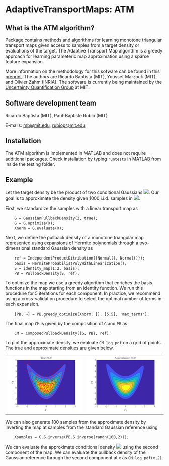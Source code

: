# AdaptiveTransportMaps: ATM 

## What is the ATM algorithm?

Package contains methods and algorithms for learning monotone triangular transport maps given access to samples from a target density or evaluations of the target. The Adaptive Transport Map algorithm is a greedy approach for learning parameteric map approximation using a sparse feature expansion.

More information on the methodology for this sofware can be found in this [preprint](https://arxiv.org/pdf/2009.10303.pdf). The authors are Ricardo Baptista (MIT), Youssef Marzouk (MIT), and Olivier Zahm (INRIA). The software is currently being maintained by the [Uncertainty Quantification Group](https://uqgroup.mit.edu) at MIT.

## Software development team

Ricardo Baptista (MIT), Paul-Baptiste Rubio (MIT)

E-mails: <rsb@mit.edu>, <rubiop@mit.edu>

## Installation

The ATM algorithm is implemented in MATLAB and does not require additional packages.
Check installation by typing `runtests` in MATLAB from inside the testing folder.

## Example

Let the target density be the product of two conditional Gaussians <img src="https://render.githubusercontent.com/render/math?math=\pi(x_1,x_2)=N(x_1,0,1)N(x_2,x_1^2,1)">. Our goal is to approximate the density given 1000 i.i.d. samples in <img src="https://render.githubusercontent.com/render/math?math=X\in\mathbb{R}^{1000 \times 2}">.

First, we standardize the samples with a linear transport map as
```
    G = GaussianPullbackDensity(2, true);
    G = G.optimize(X);
    Xnorm = G.evaluate(X);
```

Next, we define the pullback density of a monotone triangular map represented using expansions of Hermite polynomials through a two-dimensional standard Gaussian density as
```
    ref = IndependentProductDitribution({Normal(), Normal()});
    basis = HermiteProbabilistPolyWithLinearization();
    S = identity_map(1:2, basis);
    PB = PullbackDensity(S, ref);
```

To optimize the map we use a greedy algorithm that enriches the basis functions in the map starting from an identity function. We run this procedure for 5 iterations for each component. In practice, we recommend using a cross-validation procedure to select the optimal number of terms in each expansion.
```
    [PB, ~] = PB.greedy_optimize(Xnorm, [], [5,5], 'max_terms');
```

The final map `CM` is given by the composition of `G` and `PB` as
```
    CM = ComposedPullbackDensity({G, PB}, ref);
```

To plot the approximate density, we evaluate `CM.log_pdf` on a grid of points. The true and approximate densities are given below.

|  | |
| ----------- | ----------- |
| ![True banana PDF](examples/BananaFromSamples/JointApproximation/true_pdf.png) | ![Approximate banana PDF](examples/BananaFromSamples/JointApproximation/approx_pdf.png) |

We can also generate 100 samples from the approximate density by inverting the map at samples from the standard Gaussian reference using
```
    Xsamples = G.S.inverse(PB.S.inverse(randn(100,2)));
```

We can evaluate the approximate conditional density <img src="https://render.githubusercontent.com/render/math?math=\pi(x_2|x_1)"> using the second component of the map. We can evaluate the pullback density of the Gaussian reference through the second component at `x` as `CM.log_pdf(x,2)`. 
